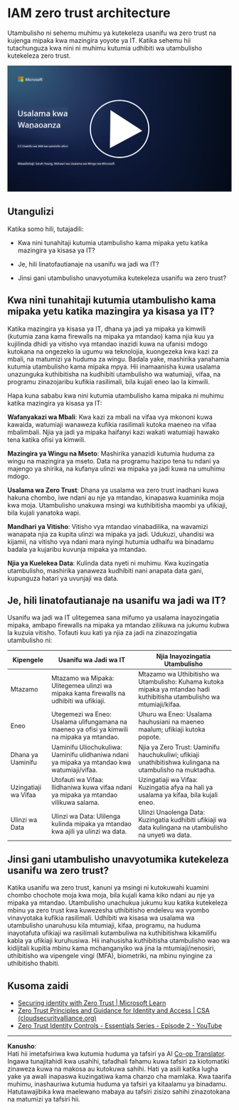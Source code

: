 <!--
CO_OP_TRANSLATOR_METADATA:
{
  "original_hash": "4774a978af123f72ebb872199c4c4d4f",
  "translation_date": "2025-09-03T23:42:54+00:00",
  "source_file": "2.2 IAM zero trust architecture.md",
  "language_code": "sw"
}
-->
# IAM zero trust architecture

Utambulisho ni sehemu muhimu ya kutekeleza usanifu wa zero trust na kujenga mipaka kwa mazingira yoyote ya IT. Katika sehemu hii tutachunguza kwa nini ni muhimu kutumia udhibiti wa utambulisho kutekeleza zero trust.

[![Tazama video](../../translated_images/2-2_placeholder.9ba44fe6f92cd8d7bc51d8447bd20954cc74d8f2a5405402a78e6a42edcbf819.sw.png)](https://learn-video.azurefd.net/vod/player?id=69fb20f6-0f81-4660-b6cd-dcd75d34bd98)

## Utangulizi

Katika somo hili, tutajadili:

 - Kwa nini tunahitaji kutumia utambulisho kama mipaka yetu katika mazingira ya kisasa ya IT?
   
 - Je, hili linatofautianaje na usanifu wa jadi wa IT?

 - Jinsi gani utambulisho unavyotumika kutekeleza usanifu wa zero trust?

## Kwa nini tunahitaji kutumia utambulisho kama mipaka yetu katika mazingira ya kisasa ya IT?

Katika mazingira ya kisasa ya IT, dhana ya jadi ya mipaka ya kimwili (kutumia zana kama firewalls na mipaka ya mtandao) kama njia kuu ya kujilinda dhidi ya vitisho vya mtandao inazidi kuwa na ufanisi mdogo kutokana na ongezeko la ugumu wa teknolojia, kuongezeka kwa kazi za mbali, na matumizi ya huduma za wingu. Badala yake, mashirika yanahamia kutumia utambulisho kama mipaka mpya. Hii inamaanisha kuwa usalama unazunguka kuthibitisha na kudhibiti utambulisho wa watumiaji, vifaa, na programu zinazojaribu kufikia rasilimali, bila kujali eneo lao la kimwili.

Hapa kuna sababu kwa nini kutumia utambulisho kama mipaka ni muhimu katika mazingira ya kisasa ya IT:

**Wafanyakazi wa Mbali**: Kwa kazi za mbali na vifaa vya mkononi kuwa kawaida, watumiaji wanaweza kufikia rasilimali kutoka maeneo na vifaa mbalimbali. Njia ya jadi ya mipaka haifanyi kazi wakati watumiaji hawako tena katika ofisi ya kimwili.

**Mazingira ya Wingu na Mseto**: Mashirika yanazidi kutumia huduma za wingu na mazingira ya mseto. Data na programu hazipo tena tu ndani ya majengo ya shirika, na kufanya ulinzi wa mipaka ya jadi kuwa na umuhimu mdogo.

**Usalama wa Zero Trust**: Dhana ya usalama wa zero trust inadhani kuwa hakuna chombo, iwe ndani au nje ya mtandao, kinapaswa kuaminika moja kwa moja. Utambulisho unakuwa msingi wa kuthibitisha maombi ya ufikiaji, bila kujali yanatoka wapi.

**Mandhari ya Vitisho**: Vitisho vya mtandao vinabadilika, na wavamizi wanapata njia za kupita ulinzi wa mipaka ya jadi. Udukuzi, uhandisi wa kijamii, na vitisho vya ndani mara nyingi hutumia udhaifu wa binadamu badala ya kujaribu kuvunja mipaka ya mtandao.

**Njia ya Kuelekea Data**: Kulinda data nyeti ni muhimu. Kwa kuzingatia utambulisho, mashirika yanaweza kudhibiti nani anapata data gani, kupunguza hatari ya uvunjaji wa data.

## Je, hili linatofautianaje na usanifu wa jadi wa IT?

Usanifu wa jadi wa IT ulitegemea sana mifumo ya usalama inayozingatia mipaka, ambapo firewalls na mipaka ya mtandao zilikuwa na jukumu kubwa la kuzuia vitisho. Tofauti kuu kati ya njia za jadi na zinazozingatia utambulisho ni:

|      Kipengele              |      Usanifu wa Jadi wa IT                                                                       |      Njia Inayozingatia Utambulisho                                                                      |
|-----------------------------|----------------------------------------------------------------------------------------------------|------------------------------------------------------------------------------------------------------------|
|     Mtazamo                 |     Mtazamo wa Mipaka: Ulitegemea ulinzi wa mipaka kama firewalls na   udhibiti wa ufikiaji.       |     Mtazamo wa Uthibitisho wa Utambulisho: Kuhama kutoka mipaka ya mtandao hadi   kuthibitisha utambulisho wa mtumiaji/kifaa. |
|     Eneo                   |     Utegemezi wa Eneo: Usalama ulifungamana na maeneo ya ofisi ya kimwili na   mipaka ya mtandao.  |     Uhuru wa Eneo: Usalama hauhusiani na maeneo maalum; ufikiaji kutoka popote.                           |
|     Dhana ya Uaminifu       |     Uaminifu Uliochukuliwa: Uaminifu ulidhaniwa ndani ya mipaka ya mtandao kwa   watumiaji/vifaa. |     Njia ya Zero Trust: Uaminifu hauchukuliwi; ufikiaji unathibitishwa kulingana   na utambulisho na muktadha. |
|     Uzingatiaji wa Vifaa     |     Utofauti wa Vifaa: Ilidhaniwa kuwa vifaa ndani ya mipaka ya mtandao vilikuwa   salama.       |     Uzingatiaji wa Vifaa: Kuzingatia afya na hali ya usalama ya kifaa,   bila kujali eneo.                 |
|     Ulinzi wa Data          |     Ulinzi wa Data: Ulilenga kulinda mipaka ya mtandao kwa ajili ya ulinzi wa   data.             |     Ulinzi Unaolenga Data: Kuzingatia kudhibiti ufikiaji wa data kulingana na   utambulisho na unyeti wa data. |

## Jinsi gani utambulisho unavyotumika kutekeleza usanifu wa zero trust?

Katika usanifu wa zero trust, kanuni ya msingi ni kutokuwahi kuamini chombo chochote moja kwa moja, bila kujali kama kiko ndani au nje ya mipaka ya mtandao. Utambulisho unachukua jukumu kuu katika kutekeleza mbinu ya zero trust kwa kuwezesha uthibitisho endelevu wa vyombo vinavyotaka kufikia rasilimali. Udhibiti wa kisasa wa usalama wa utambulisho unaruhusu kila mtumiaji, kifaa, programu, na huduma inayotafuta ufikiaji wa rasilimali kutambuliwa na kuthibitishwa kikamilifu kabla ya ufikiaji kuruhusiwa. Hii inahusisha kuthibitisha utambulisho wao wa kidijitali kupitia mbinu kama mchanganyiko wa jina la mtumiaji/nenosiri, uthibitisho wa vipengele vingi (MFA), biometriki, na mbinu nyingine za uthibitisho thabiti.

## Kusoma zaidi

- [Securing identity with Zero Trust | Microsoft Learn](https://learn.microsoft.com/security/zero-trust/deploy/identity?WT.mc_id=academic-96948-sayoung)
- [Zero Trust Principles and Guidance for Identity and Access | CSA (cloudsecurityalliance.org)](https://cloudsecurityalliance.org/artifacts/zero-trust-principles-and-guidance-for-iam/)
- [Zero Trust Identity Controls - Essentials Series - Episode 2 - YouTube](https://www.youtube.com/watch?v=fQZQznIKcGM&list=PLXtHYVsvn_b_gtX1-NB62wNervQx1Fhp4&index=13)

---

**Kanusho**:  
Hati hii imetafsiriwa kwa kutumia huduma ya tafsiri ya AI [Co-op Translator](https://github.com/Azure/co-op-translator). Ingawa tunajitahidi kwa usahihi, tafadhali fahamu kuwa tafsiri za kiotomatiki zinaweza kuwa na makosa au kutokuwa sahihi. Hati ya asili katika lugha yake ya awali inapaswa kuzingatiwa kama chanzo cha mamlaka. Kwa taarifa muhimu, inashauriwa kutumia huduma ya tafsiri ya kitaalamu ya binadamu. Hatutawajibika kwa maelewano mabaya au tafsiri zisizo sahihi zinazotokana na matumizi ya tafsiri hii.
